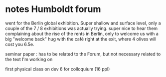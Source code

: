 # notes Humboldt forum


went for the Berlin global exhibition. Super shallow and surface level, only a couple of the 7 / 8 exhibitions was actually trying.
super nice to hear them complaining about the rise of the rents in Berlin, only to welcome us with a big "welcome back" hug with the café right at the exit, where 4 olives will cost you 6.5e. 

seminar paper : has to be related to the Forum, but not necessary related to the text I'm working on

first physical class on dev 6 for colloquium (16 ppl)